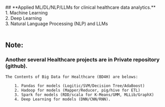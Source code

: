 <br>
## **Applied ML/DL/NLP/LLMs for clinical healthcare data analytics.** <br>
1. Machine Learning <br>
2. Deep Learning <br>
3. Natural Language Processing (NLP) and LLMs
<br>
<br>


## **Note:** 
### Another several Healthcare projects are in Private repository (github).
    The Contents of Big Data for Healthcare (BD4H) are belows:
    
        1. Pandas for models (Logitic/SVM/Decision Tree/AdaBoost)
        2. Hadoop for models (Mapper/Reducer, pig/hive for ETL)
        3. Spark for models (RDD/scala for K-Means/GMM, MLLib/GraphX)
        4. Deep Learning for models (DNN/CNN/RNN).
<br>
<br>
<br>
<br>
<br>
